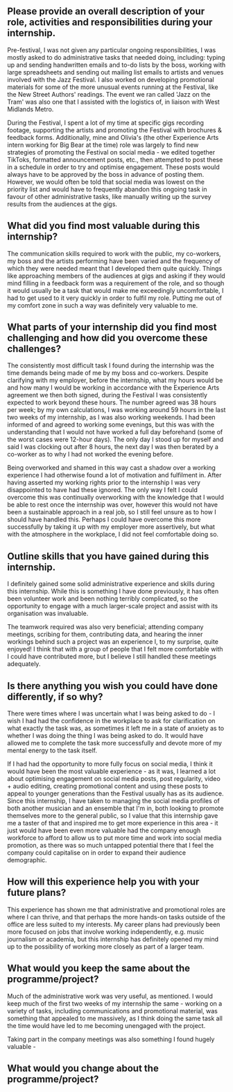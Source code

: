 ## Please provide an overall description of your role, activities and responsibilities during your internship.
Pre-festival, I was not given any particular ongoing responsibilities, I was mostly asked to do administrative tasks that needed doing, including: typing up and sending handwritten emails and to-do lists by the boss, working with large spreadsheets and sending out mailing list emails to artists and venues involved with the Jazz Festival. I also worked on developing promotional materials for some of the more unusual events running at the Festival, like the New Street Authors' readings. The event we ran called 'Jazz on the Tram' was also one that I assisted with the logistics of, in liaison with West Midlands Metro. 

During the Festival, I spent a lot of my time at specific gigs recording footage, supporting the artists and promoting the Festival with brochures & feedback forms. Additionally, mine and Olivia's (the other Experience Arts intern working for Big Bear at the time) role was largely to find new strategies of promoting the Festival on social media - we edited together TikToks, formatted announcement posts, etc., then attempted to post these in a schedule in order to try and optimise engagement. These posts would always have to be approved by the boss in advance of posting them. However, we would often be told that social media was lowest on the priority list and would have to frequently abandon this ongoing task in favour of other administrative tasks, like manually writing up the survey results from the audiences at the gigs.

## What did you find most valuable during this internship?
The communication skills required to work with the public, my co-workers, my boss and the artists performing have been varied and the frequency of which they were needed meant that I developed them quite quickly. Things like approaching members of the audiences at gigs and asking if they would mind filling in a feedback form was a requirement of the role, and so though it would usually be a task that would make me exceedingly uncomfortable, I had to get used to it very quickly in order to fulfil my role. Putting me out of my comfort zone in such a way was definitely very valuable to me.



## What parts of your internship did you find most challenging and how did you overcome these challenges?
The consistently most difficult task I found during the internship was the time demands being made of me by my boss and co-workers. Despite clarifying with my employer, before the internship, what my hours would be and how many I would be working in accordance with the Experience Arts agreement we then both signed, during the Festival I was consistently expected to work beyond these hours. The number agreed was 38 hours per week; by my own calculations, I was working around 59 hours in the last two weeks of my internship, as I was also working weekends. I had been informed of and agreed to working some evenings, but this was with the understanding that I would not have worked a full day beforehand (some of the worst cases were 12-hour days). The only day I stood up for myself and said I was clocking out after 8 hours, the next day I was then berated by a co-worker as to why I had not worked the evening before. 

Being overworked and shamed in this way cast a shadow over a working experience I had otherwise found a lot of motivation and fulfilment in. After having asserted my working rights prior to the internship I was very disappointed to have had these ignored. The only way I felt I could overcome this was continually overworking with the knowledge that I would be able to rest once the internship was over, however this would not have been a sustainable approach in a real job, so I still feel unsure as to how I should have handled this. Perhaps I could have overcome this more successfully by taking it up with my employer more assertively, but what with the atmosphere in the workplace, I did not feel comfortable doing so.

## Outline skills that you have gained during this internship.
I definitely gained some solid administrative experience and skills during this internship. While this is something I have done previously, it has often been volunteer work and been nothing terribly complicated, so the opportunity to engage with a much larger-scale project and assist with its organisation was invaluable.

The teamwork required was also very beneficial; attending company meetings, scribing for them, contributing data, and hearing the inner workings behind such a project was an experience I, to my surprise, quite enjoyed! I think that with a group of people that I felt more comfortable with I could have contributed more, but I believe I still handled these meetings adequately.

## Is there anything you wish you could have done differently, if so why?
There were times where I was uncertain what I was being asked to do - I wish I had had the confidence in the workplace to ask for clarification on what exactly the task was, as sometimes it left me in a state of anxiety as to whether I was doing the thing I was being asked to do. It would have allowed me to complete the task more successfully and devote more of my mental energy to the task itself. 

If I had had the opportunity to more fully focus on social media, I think it would have been the most valuable experience - as it was, I learned a lot about optimising engagement on social media posts, post regularity, video + audio editing, creating promotional content and using these posts to appeal to younger generations than the Festival usually has as its audience. Since this internship, I have taken to managing the social media profiles of both another musician and an ensemble that I'm in, both looking to promote themselves more to the general public, so I value that this internship gave me a taster of that and inspired me to get more experience in this area - it just would have been even more valuable had the company enough workforce to afford to allow us to put more time and work into social media promotion, as there was so much untapped potential there that I feel the company could capitalise on in order to expand their audience demographic.

## How will this experience help you with your future plans?
This experience has shown me that administrative and promotional roles are where I can thrive, and that perhaps the more hands-on tasks outside of the office are less suited to my interests. My career plans had previously been more focused on jobs that involve working independently, e.g. music journalism or academia, but this internship has definitely opened my mind up to the possibility of working more closely as part of a larger team. 

## What would you keep the same about the programme/project?
Much of the administrative work was very useful, as mentioned. I would keep much of the first two weeks of my internship the same - working on a variety of tasks, including communications and promotional material, was something that appealed to me massively, as I think doing the same task all the time would have led to me becoming unengaged with the project.

Taking part in the company meetings was also something I found hugely valuable - 

## What would you change about the programme/project?

